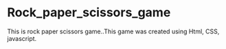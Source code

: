 # Rock_paper_scissors_game
This is rock paper scissors game..This game was created using Html, CSS, javascript.

